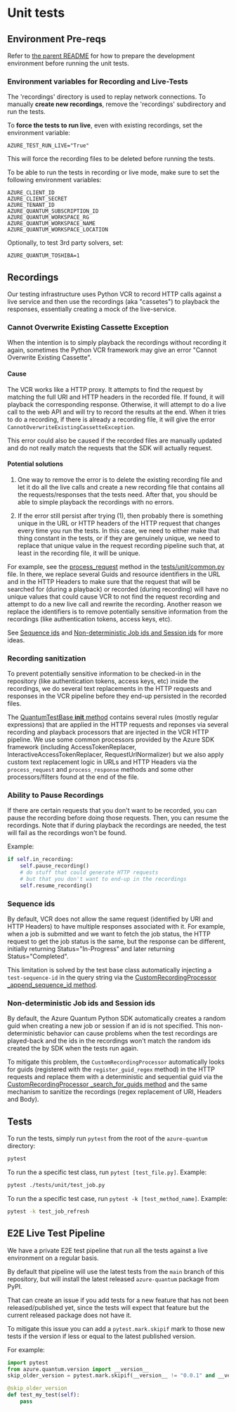 # Unit tests

## Environment Pre-reqs

Refer to [the parent README](../README.md) for how to prepare the development environment before running the unit tests.

### Environment variables for Recording and Live-Tests

The 'recordings' directory is used to replay network connections.
To manually **create new recordings**, remove the 'recordings' subdirectory and run the tests.

To **force the tests to run live**, even with existing recordings, set the environment variable:
```plaintext
AZURE_TEST_RUN_LIVE="True"
```
This will force the recording files to be deleted before running the tests.

To be able to run the tests in recording or live mode, make sure to set the following environment variables:

```plaintext
AZURE_CLIENT_ID
AZURE_CLIENT_SECRET
AZURE_TENANT_ID 
AZURE_QUANTUM_SUBSCRIPTION_ID
AZURE_QUANTUM_WORKSPACE_RG
AZURE_QUANTUM_WORKSPACE_NAME
AZURE_QUANTUM_WORKSPACE_LOCATION
```

Optionally, to test 3rd party solvers, set:
```plaintext
AZURE_QUANTUM_TOSHIBA=1
```

## Recordings

Our testing infrastructure uses Python VCR to record HTTP calls against a live service and then use
the recordings (aka "cassetes") to playback the responses, essentially creating a mock of the live-service.

### Cannot Overwrite Existing Cassette Exception

When the intention is to simply playback the recordings without recording it again, sometimes the Python VCR framework may give an error "Cannot Overwrite Existing Cassette".

#### Cause
The VCR works like a HTTP proxy. It attempts to find the request by matching the full URI and HTTP headers in the recorded file. If found, it will playback the corresponding response. Otherwise, it will attempt to do a live call to the web API and will try to record the results at the end. When it tries to do a recording, if there is already a recording file, it will give the error `CannotOverwriteExistingCassetteException`.

This error could also be caused if the recorded files are manually updated and do not really match the requests that the SDK will actually request.

#### Potential solutions
1) One way to remove the error is to delete the existing recording file and let it do all the live calls and create a new recording file that contains all the requests/responses that the tests need. After that, you should be able to simple playback the recordings with no errors.

2) If the error still persist after trying (1), then probably there is something unique in the URL or HTTP headers of the HTTP request that changes every time you run the tests. In this case, we need to either make that thing constant in the tests, or if they are genuinely unique, we need to replace that unique value in the request recording pipeline such that, at least in the recording file, it will be unique.

For example, see the [process_request](https://github.com/microsoft/qdk-python/blob/main/azure-quantum/tests/unit/common.py) method in the [tests/unit/common.py](https://github.com/microsoft/qdk-python/blob/main/azure-quantum/tests/unit/common.py) file.
In there, we replace several Guids and resource identifiers in the URL and in the HTTP Headers to make sure that the request that will be searched for (during a playback) or recorded (during recording) will have no unique values that could cause VCR to not find the request recording and attempt to do a new live call and rewrite the recording. Another reason we replace the identifiers is to remove potentially sensitive information from the recordings (like authentication tokens, access keys, etc).

See [Sequence ids](#Sequence-ids) and [Non-deterministic Job ids and Session ids](#Non-deterministic-Job-ids-and-Session-ids) for more ideas.

### Recording sanitization
To prevent potentially sensitive information to be checked-in in the repository (like authentication tokens, access keys, etc) inside the recordings, we do several text replacements in the HTTP requests and responses in the VCR pipeline before they end-up persisted in the recorded files.

The [QuantumTestBase __init__ method](https://github.com/microsoft/qdk-python/blob/main/azure-quantum/tests/unit/common.py) contains several rules (mostly regular expressions) that are applied in the HTTP requests and reponses via several recording and playback processors that are injected in the VCR HTTP pipeline.
We use some common processors provided by the Azure SDK framework (including AccessTokenReplacer, InteractiveAccessTokenReplacer, RequestUrlNormalizer) but we also apply custom text replacement logic in URLs and HTTP Headers via the `process_request` and `process_response` methods and some other processors/filters found at the end of the file.

### Ability to Pause Recordings

If there are certain requests that you don't want to be recorded,
you can pause the recording before doing those requests.
Then, you can resume the recordings.
Note that if during playback the recordings are needed, the test will fail as
the recordings won't be found.

Example:

```python
if self.in_recording:
    self.pause_recording()
    # do stuff that could generate HTTP requests
    # but that you don't want to end-up in the recordings
    self.resume_recording()
```

### Sequence ids
By default, VCR does not allow the same request (identified by URI and HTTP Headers) to have multiple responses associated with it.
For example, when a job is submitted and we want to fetch the job status, the HTTP request to get the job status is the same, but the response can be different, initially returning Status="In-Progress" and later returning Status="Completed".

This limitation is solved by the test base class automatically injecting a `test-sequence-id` in the query string via the [CustomRecordingProcessor _append_sequence_id method](https://github.com/microsoft/qdk-python/blob/main/azure-quantum/tests/unit/common.py).

### Non-deterministic Job ids and Session ids
By default, the Azure Quantum Python SDK automatically creates a random guid when creating a new job or session if an id is not specified.
This non-deterministic behavior can cause problems when the test recordings are played-back and the ids in the recordings won't match the random ids created the by SDK when the tests run again.

To mitigate this problem, the `CustomRecordingProcessor` automatically looks for guids (registered with the `register_guid_regex` method) in the HTTP requests and replace them with a deterministic and sequential guid via the [CustomRecordingProcessor _search_for_guids method](https://github.com/microsoft/qdk-python/blob/main/azure-quantum/tests/unit/common.py) and the same mechanism to sanitize the recordings (regex replacement of URI, Headers and Body).

## Tests

To run the tests, simply run `pytest` from the root of the `azure-quantum` directory:

```bash
pytest
```

To run the a specific test class, run `pytest [test_file.py]`.
Example:

```bash
pytest ./tests/unit/test_job.py
```

To run the a specific test case, run `pytest -k [test_method_name]`. 
Example:

```bash
pytest -k test_job_refresh
```

## E2E Live Test Pipeline

We have a private E2E test pipeline that run all the tests against
a live environment on a regular basis.

By default that pipeline will use the latest tests from the `main` branch
of this repository, but will install the latest released `azure-quantum` package from PyPI.

That can create an issue if you add tests for a new feature that has not been
released/published yet, since the tests will expect that feature but the current released
package does not have it.

To mitigate this issue you can add a `pytest.mark.skipif` mark to those new tests if the version
if less or equal to the latest published version.

For example:

```python
import pytest
from azure.quantum.version import __version__
skip_older_version = pytest.mark.skipif(__version__ != "0.0.1" and __version__ <= "0.28.263081", reason="Test requires the version to be > 0.28.263081.")

@skip_older_version
def test_my_test(self):
    pass
```
